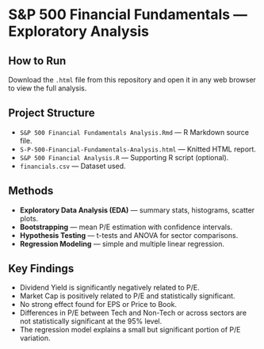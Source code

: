 #  S&P 500 Financial Fundamentals — Exploratory Analysis

##  How to Run
Download the `.html` file from this repository and open it in any web browser to view the full analysis.

##  Project Structure
- `S&P 500 Financial Fundamentals Analysis.Rmd` — R Markdown source file.
- `S-P-500-Financial-Fundamentals-Analysis.html` — Knitted HTML report.
- `S&P 500 Financial Analysis.R` — Supporting R script (optional).
- `financials.csv` — Dataset used.

##  Methods
- **Exploratory Data Analysis (EDA)** — summary stats, histograms, scatter plots.
- **Bootstrapping** — mean P/E estimation with confidence intervals.
- **Hypothesis Testing** — t-tests and ANOVA for sector comparisons.
- **Regression Modeling** — simple and multiple linear regression.

##  Key Findings
- Dividend Yield is significantly negatively related to P/E.
- Market Cap is positively related to P/E and statistically significant.
- No strong effect found for EPS or Price to Book.
- Differences in P/E between Tech and Non-Tech or across sectors are not statistically significant at the 95% level.
- The regression model explains a small but significant portion of P/E variation.
